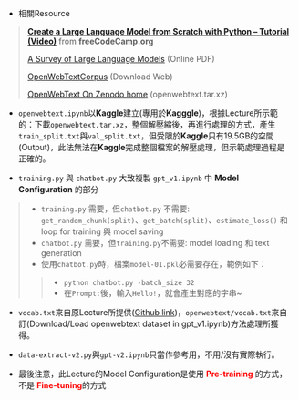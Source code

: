 * 相關Resource
>
> [**Create a Large Language Model from Scratch with Python – Tutorial (Video)**](https://www.youtube.com/watch?v=UU1WVnMk4E8) from **freeCodeCamp.org**
>
> [A Survey of Large Language Models](https://arxiv.org/pdf/2303.18223) (Online PDF)
>
> [OpenWebTextCorpus](https://skylion007.github.io/OpenWebTextCorpus/) (Download Web)
>
> [OpenWebText On Zenodo home](https://zenodo.org/records/3834942) (openwebtext.tar.xz)

* `openwebtext.ipynb`以**Kaggle**建立(專用於**Kagggle**)，根據Lecture所示範的：下載`openwebtext.tar.xz`，整個解壓縮後，再進行處理的方式，產生`train_split.txt`與`val_split.txt`，但受限於**Kaggle**只有19.5GB的空間(Output)，此法無法在**Kaggle**完成整個檔案的解壓處理，但示範處理過程是正確的。

* `training.py` 與 `chatbot.py` 大致複製 `gpt_v1.ipynb` 中 **Model Configuration** 的部分
> 
> * `training.py` 需要，但`chatbot.py` 不需要: `get_random_chunk(split)`、`get_batch(split)`、`estimate_loss()` 和 loop for training 與 model saving
> * `chatbot.py`  需要，但`training.py`不需要: model loading 和 text generation
> * 使用`chatbot.py`時，檔案`model-01.pkl`必需要存在，範例如下：
> >  * `python chatbot.py -batch_size 32`
> >  * 在`Prompt:`後，輸入`Hello!`，就會產生對應的字串~

* `vocab.txt`來自原Lecture所提供([Github link](https://github.com/Infatoshi/fcc-intro-to-llms/blob/main/vocab.txt))，`openwebtext/vocab.txt`來自訂(Download/Load openwebtext dataset in gpt_v1.ipynb)方法處理所獲得。

* `data-extract-v2.py`與`gpt-v2.ipynb`只當作參考用，不用/沒有實際執行。 

* 最後注意，此Lecture的Model Configuration是使用 <font color="red">**Pre-training**</font> 的方式，不是 <font color="red">**Fine-tuning**</font>的方式

